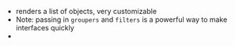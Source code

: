 
  - renders a list of objects, very customizable
  - Note: passing in `groupers` and `filters` is a powerful way to make interfaces quickly
  - 